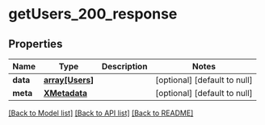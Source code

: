 # getUsers_200_response

## Properties
Name | Type | Description | Notes
------------ | ------------- | ------------- | -------------
**data** | [**array[Users]**](Users.md) |  | [optional] [default to null]
**meta** | [**XMetadata**](XMetadata.md) |  | [optional] [default to null]

[[Back to Model list]](../README.md#documentation-for-models) [[Back to API list]](../README.md#documentation-for-api-endpoints) [[Back to README]](../README.md)


